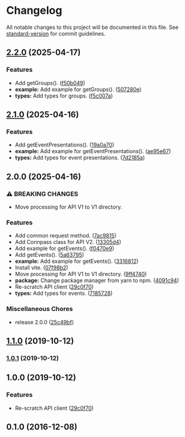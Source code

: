 # Changelog

All notable changes to this project will be documented in this file. See [standard-version](https://github.com/conventional-changelog/standard-version) for commit guidelines.

## [2.2.0](https://github.com/ryohidaka/node-connpass/compare/v2.1.0...v2.2.0) (2025-04-17)


### Features

* Add getGroups(). ([f50b049](https://github.com/ryohidaka/node-connpass/commit/f50b049d72b4a8653c1525774476b0d8caf3a93a))
* **example:** Add example for getGroups(). ([507280e](https://github.com/ryohidaka/node-connpass/commit/507280e1e6d873d0369d63dd66c13b68c7fe1967))
* **types:** Add types for groups. ([f5c007a](https://github.com/ryohidaka/node-connpass/commit/f5c007ab8954f7845d14a52e43e1b2a4770cc60a))

## [2.1.0](https://github.com/ryohidaka/node-connpass/compare/v2.0.0...v2.1.0) (2025-04-16)


### Features

* Add getEventPresentations(). ([19a0a70](https://github.com/ryohidaka/node-connpass/commit/19a0a70e9a537a45c40539de8930657efd11d081))
* **example:** Add example for getEventPresentations(). ([ae95e67](https://github.com/ryohidaka/node-connpass/commit/ae95e67da1c14c8f86461bc262a3589625abbe70))
* **types:** Add types for event presentations. ([7d2185a](https://github.com/ryohidaka/node-connpass/commit/7d2185a79b9989fe86c967886ecc4d560b9638ba))

## 2.0.0 (2025-04-16)


### ⚠ BREAKING CHANGES

* Move processing for API V1 to V1 directory.

### Features

* Add common request method. ([7ac9815](https://github.com/ryohidaka/node-connpass/commit/7ac981507ac5f9588c52ec2278cf2a26164e0364))
* Add Connpass class for API V2. ([13305d4](https://github.com/ryohidaka/node-connpass/commit/13305d44b64e315bb6aea08ad7fa8793673bccac))
* Add example for getEvents(). ([f0470e9](https://github.com/ryohidaka/node-connpass/commit/f0470e9de1a9b9ccfb32557e0e1d79458c3b1328))
* Add getEvents(). ([5a63795](https://github.com/ryohidaka/node-connpass/commit/5a637950758ad123d6f61dd0cb361ffab2c0e528))
* **example:** Add example for getEvents(). ([3316812](https://github.com/ryohidaka/node-connpass/commit/33168123f31a1a46fad327ee7383d04f3c655937))
* Install vite. ([07f98b2](https://github.com/ryohidaka/node-connpass/commit/07f98b2b3dfdbaa0618c12ae01dece96e50f729d))
* Move processing for API V1 to V1 directory. ([9ff4740](https://github.com/ryohidaka/node-connpass/commit/9ff4740e1434a8526bd3308dd5a0b29162cb9315))
* **package:** Change package manager from yarn to npm. ([4091c94](https://github.com/ryohidaka/node-connpass/commit/4091c94f9cfcd1581d7f755c89c8ad907c1ad018))
* Re-scratch API client ([29c0f70](https://github.com/ryohidaka/node-connpass/commit/29c0f70795b0d030012baa40dd3aa34145d5f509))
* **types:** Add types for events. ([7185728](https://github.com/ryohidaka/node-connpass/commit/7185728879e49e947367423c569b987dd9d22c31))


### Miscellaneous Chores

* release 2.0.0 ([25c49bf](https://github.com/ryohidaka/node-connpass/commit/25c49bfe6df898db76026e3e5e4ed8112bfe4f31))

## [1.1.0](https://github.com/potato4d/node-connpass/compare/v1.0.1...v1.1.0) (2019-10-12)

### [1.0.1](https://github.com/potato4d/node-connpass/compare/v1.0.0...v1.0.1) (2019-10-12)

## 1.0.0 (2019-10-12)


### Features

* Re-scratch API client ([29c0f70](https://github.com/potato4d/node-connpass/commit/29c0f70795b0d030012baa40dd3aa34145d5f509))

## 0.1.0 (2016-12-08)
